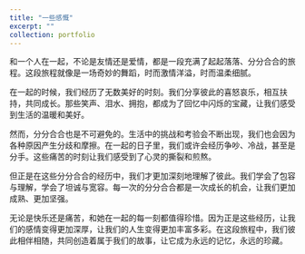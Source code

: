 ```yaml
---
title: "一些感慨"
excerpt: ""
collection: portfolio
---
```


和一个人在一起，不论是友情还是爱情，都是一段充满了起起落落、分分合合的旅程。这段旅程就像是一场奇妙的舞蹈，时而激情洋溢，时而温柔细腻。

在一起的时候，我们经历了无数美好的时刻。我们分享彼此的喜怒哀乐，相互扶持，共同成长。那些笑声、泪水、拥抱，都成为了回忆中闪烁的宝藏，让我们感受到生活的温暖和美好。

然而，分分合合也是不可避免的。生活中的挑战和考验会不断出现，我们也会因为各种原因产生分歧和摩擦。在一起的日子里，我们或许会经历争吵、冷战，甚至是分手。这些痛苦的时刻让我们感受到了心灵的撕裂和煎熬。

但正是在这些分分合合的经历中，我们才更加深刻地理解了彼此。我们学会了包容与理解，学会了坦诚与宽容。每一次的分分合合都是一次成长的机会，让我们更加成熟、更加坚强。

无论是快乐还是痛苦，和她在一起的每一刻都值得珍惜。因为正是这些经历，让我们的感情变得更加深厚，让我们的人生变得更加丰富多彩。在这段旅程中，我们彼此相伴相随，共同创造着属于我们的故事，让它成为永远的记忆，永远的珍藏。






